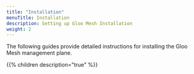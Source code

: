 ```yaml
---
title: "Installation"
menuTitle: Installation
description: Setting up Gloo Mesh Installation
weight: 2
---
```


The following guides provide detailed instructions for installing the Gloo Mesh management plane.

{{% children description="true" %}}
